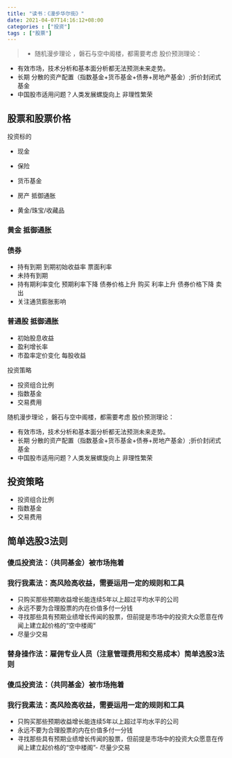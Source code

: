 ```yaml
---
title: "读书：《漫步华尔街》"
date: 2021-04-07T14:16:12+08:00
categories : ["投资"]
tags : ["股票"]
---
```


> - 随机漫步理论 ，磐石与空中阁楼，都需要考虑 股价预测理论：
- 有效市场，技术分析和基本面分析都无法预测未来走势。
- 长期  分散的资产配置（指数基金+货币基金+债券+房地产基金）;折价封闭式基金 
- 中国股市适用问题？人类发展螺旋向上 非理性繁荣

## 股票和股票价格

投资标的

- 现金

- 保险

- 货币基金

- 房产 抵御通胀

- 黄金/珠宝/收藏品
   
### 黄金 抵御通胀

### 债券 
- 持有到期  到期初始收益率  票面利率
- 未持有到期
- 持有期利率变化 预期利率下降 债券价格上升 购买 利率上升 债券价格下降 卖出
- 关注通货膨胀影响

### 普通股  抵御通胀

- 初始股息收益
- 盈利增长率
- 市盈率定价变化 每股收益
 
投资策略

- 投资组合比例
- 指数基金
- 交易费用

随机漫步理论 ，磐石与空中阁楼，都需要考虑 股价预测理论：

- 有效市场，技术分析和基本面分析都无法预测未来走势。
- 长期  分散的资产配置（指数基金+货币基金+债券+房地产基金）;折价封闭式基金 
- 中国股市适用问题？人类发展螺旋向上 非理性繁荣
 
## 投资策略
- 投资组合比例
- 指数基金
- 交易费用

## 简单选股3法则

### 傻瓜投资法：（共同基金）被市场拖着

### 我行我素法：高风险高收益，需要运用一定的规则和工具

- 只购买那些预期收益增长能连续5年以上超过平均水平的公司
- 永远不要为合理股票的内在价值多付一分钱 
- 寻找那些具有预期业绩增长传闻的股票，但前提是市场中的投资大众愿意在传闻上建立起价格的“空中楼阁”
- 尽量少交易

### 替身操作法：雇佣专业人员（注意管理费用和交易成本）简单选股3法则

### 傻瓜投资法：（共同基金）被市场拖着

### 我行我素法：高风险高收益，需要运用一定的规则和工具

- 只购买那些预期收益增长能连续5年以上超过平均水平的公司
- 永远不要为合理股票的内在价值多付一分钱 
- 寻找那些具有预期业绩增长传闻的股票，但前提是市场中的投资大众愿意在传闻上建立起价格的“空中楼阁”- 尽量少交易

